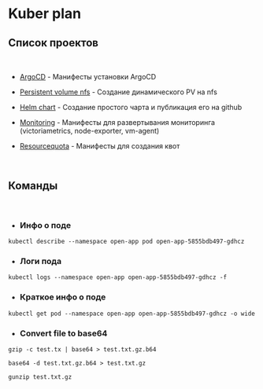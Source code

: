 # Kuber plan

## Список проектов
<br />

- [ArgoCD](./argo_cd) - Манифесты установки ArgoCD

- [Persistent volume nfs](./dynamic-pv) - Создание динамического PV на nfs

- [Helm chart](./helm) - Создание простого чарта и публикация его на github

- [Monitoring](./monitoring) - Манифесты для развертывания мониторинга (victoriametrics, node-exporter, vm-agent)

- [Resourcequota](./resourcequota) - Манифесты для создания квот

<br />

## Команды
<br />

- ### Инфо о поде
```
kubectl describe --namespace open-app pod open-app-5855bdb497-gdhcz
```
- ### Логи пода
```
kubectl logs --namespace open-app open-app-5855bdb497-gdhcz -f
```
- ### Краткое инфо о поде
```
kubectl get pod --namespace open-app open-app-5855bdb497-gdhcz -o wide
```
- ### Convert file to base64
```
gzip -c test.tx | base64 > test.txt.gz.b64

base64 -d test.txt.gz.b64 > test.txt.gz

gunzip test.txt.gz
```